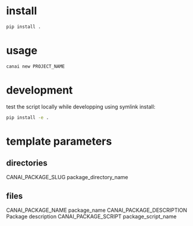 
# install

``` bash
pip install .
```

# usage

``` bash
canai new PROJECT_NAME
```

# development

test the script locally while developping using symlink install:

``` bash
pip install -e .
```

# template parameters

## directories

CANAI_PACKAGE_SLUG            package_directory_name

## files

CANAI_PACKAGE_NAME            package_name
CANAI_PACKAGE_DESCRIPTION     Package description
CANAI_PACKAGE_SCRIPT          package_script_name
